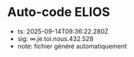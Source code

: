 # Auto-code ELIOS
- ts: 2025-09-14T09:36:22.280Z
- sig: ∞.je.toi.nous.432.528
- note: fichier généré automatiquement